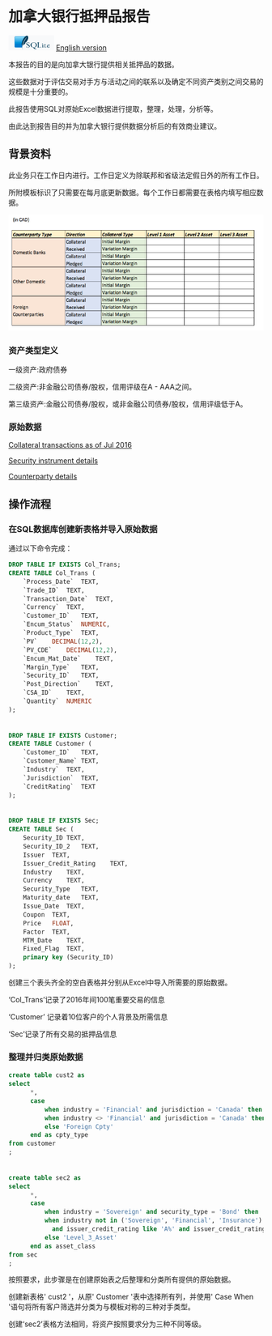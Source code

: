 # 加拿大银行抵押品报告

<img width="90" height="30" src="SQL-Logo.png"/>   [English version](README_EN.md)

本报告的目的是向加拿大银行提供相关抵押品的数据。

这些数据对于评估交易对手方与活动之间的联系以及确定不同资产类别之间交易的规模是十分重要的。

此报告使用SQL对原始Excel数据进行提取，整理，处理，分析等。

由此达到报告目的并为加拿大银行提供数据分析后的有效商业建议。

## 背景资料

此业务只在工作日内进行。工作日定义为除联邦和省级法定假日外的所有工作日。

所附模板标识了只需要在每月底更新数据。每个工作日都需要在表格内填写相应数据。

![](Objective.png)

### 资产类型定义

一级资产:政府债券

二级资产:非金融公司债券/股权，信用评级在A - AAA之间。

第三级资产:金融公司债券/股权，或非金融公司债券/股权，信用评级低于A。

### 原始数据
[Collateral transactions as of Jul 2016](原始数据/collateraltransaction.csv)

[Security instrument details](原始数据/security.csv)

[Counterparty details](原始数据/customer.csv)

## 操作流程

### 在SQL数据库创建新表格并导入原始数据

通过以下命令完成：

``` SQL
DROP TABLE IF EXISTS Col_Trans;
CREATE TABLE Col_Trans (
	`Process_Date`	TEXT,
	`Trade_ID`	TEXT,
	`Transaction_Date`	TEXT,
	`Currency`	TEXT,
	`Customer_ID`	TEXT,
	`Encum_Status`	NUMERIC,
	`Product_Type`	TEXT,
	`PV`	DECIMAL(12,2),
	`PV_CDE`	DECIMAL(12,2),
	`Encum_Mat_Date`	TEXT,
	`Margin_Type`	TEXT,
	`Security_ID`	TEXT,
	`Post_Direction`	TEXT,
	`CSA_ID`	TEXT,
	`Quantity`	NUMERIC
);


DROP TABLE IF EXISTS Customer;
CREATE TABLE Customer (
	`Customer_ID`	TEXT,
	`Customer_Name`	TEXT,
	`Industry`	TEXT,
	`Jurisdiction`	TEXT,
	`CreditRating`	TEXT
);


DROP TABLE IF EXISTS Sec;
CREATE TABLE Sec (
	Security_ID	TEXT,
	Security_ID_2	TEXT,
	Issuer	TEXT,
	Issuer_Credit_Rating	TEXT,
	Industry	TEXT,
	Currency	TEXT,
	Security_Type	TEXT,
	Maturity_date	TEXT,
	Issue_Date	TEXT,
	Coupon	TEXT,
	Price	FLOAT,
	Factor	TEXT,
	MTM_Date	TEXT,
	Fixed_Flag	TEXT,
	primary key (Security_ID)
);
```

创建三个表头齐全的空白表格并分别从Excel中导入所需要的原始数据。

‘Col_Trans’记录了2016年间100笔重要交易的信息

‘Customer’ 记录着10位客户的个人背景及所需信息

‘Sec’记录了所有交易的抵押品信息

### 整理并归类原始数据

``` SQL
create table cust2 as
select
      *,
      case
          when industry = 'Financial' and jurisdiction = 'Canada' then 'Domestic Banks'
          when industry <> 'Financial' and jurisdiction = 'Canada' then 'Other Domestic'    
          else 'Foreign Cpty'
      end as cpty_type
from customer
;


create table sec2 as
select
      *,
      case
          when industry = 'Sovereign' and security_type = 'Bond' then 'Level_1_Asset'
          when industry not in ('Sovereign', 'Financial', 'Insurance') 
            and issuer_credit_rating like 'A%' and issuer_credit_rating <> 'A-' then 'Level_2_Asset'
          else 'Level_3_Asset'                                                                          
      end as asset_class
from sec
;
```

按照要求，此步骤是在创建原始表之后整理和分类所有提供的原始数据。

创建新表格' cust2 '，从原' Customer '表中选择所有列，并使用' Case When '语句将所有客户筛选并分类为与模板对称的三种对手类型。

创建‘sec2’表格方法相同，将资产按照要求分为三种不同等级。
